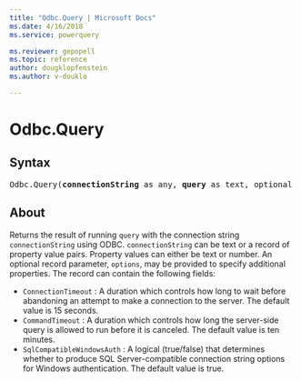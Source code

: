 ```yaml
---
title: "Odbc.Query | Microsoft Docs"
ms.date: 4/16/2018
ms.service: powerquery

ms.reviewer: gepopell
ms.topic: reference
author: dougklopfenstein
ms.author: v-douklo

---
```

# Odbc.Query

## Syntax

<pre>
Odbc.Query(<b>connectionString</b> as any, <b>query</b> as text, optional <b>options</b> as nullable record) as table
</pre>

## About
Returns the result of running `query` with the connection string `connectionString` using ODBC. `connectionString` can be text or a record of property value pairs. Property values can either be text or number. An optional record parameter, `options`, may be provided to specify additional properties. The record can contain the following fields: 
*  `ConnectionTimeout` : A duration which controls how long to wait before abandoning an attempt to make a connection to the server. The default value is 15 seconds.
*  `CommandTimeout` : A duration which controls how long the server-side query is allowed to run before it is canceled. The default value is ten minutes.
*  `SqlCompatibleWindowsAuth` : A logical (true/false) that determines whether to produce SQL Server-compatible connection string options for Windows authentication. The default value is true.
